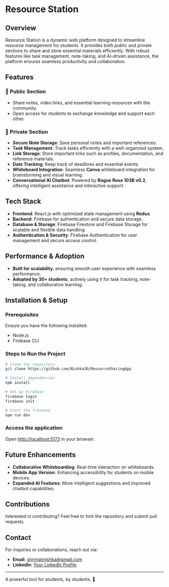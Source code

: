 # Resource Station

## Overview

Resource Station is a dynamic web platform designed to streamline resource management for students. It provides both public and private sections to share and store essential materials efficiently. With robust features like task management, note-taking, and AI-driven assistance, the platform ensures seamless productivity and collaboration.

## Features

### 🔹 Public Section

- Share notes, video links, and essential learning resources with the community.
- Open access for students to exchange knowledge and support each other.

### 🔹 Private Section

- **Secure Note Storage**: Save personal notes and important references.
- **Task Management**: Track tasks efficiently with a well-organized system.
- **Link Storage**: Store important links such as profiles, documentation, and reference materials.
- **Date Tracking**: Keep track of deadlines and essential events.
- **Whiteboard Integration**: Seamless **Canva** whiteboard integration for brainstorming and visual learning.
- **Conversational AI Chatbot**: Powered by **Rogue Rose 103B v0.2**, offering intelligent assistance and interactive support.

## Tech Stack

- **Frontend**: React.js with optimized state management using **Redux**.
- **Backend**: Firebase for authentication and secure data storage.
- **Database & Storage**: Firebase Firestore and Firebase Storage for scalable and flexible data handling.
- **Authentication & Security**: Firebase Authentication for user management and secure access control.

## Performance & Adoption

- **Built for scalability**, ensuring smooth user experience with seamless performance.
- **Adopted by 30+ students**, actively using it for task tracking, note-taking, and collaborative learning.

## Installation & Setup

### Prerequisites

Ensure you have the following installed:

- Node.js
- Firebase CLI

### Steps to Run the Project

```sh
# Clone the repository
git clone https://github.com/Nishka30/ResourceSharingApp

# Install dependencies
npm install

# Set up Firebase
firebase login
firebase init

# Start the frontend
npm run dev
```

### Access the application

Open [http://localhost:5173](http://localhost:5173) in your browser.

## Future Enhancements

- **Collaborative Whiteboarding**: Real-time interaction on whiteboards.
- **Mobile App Version**: Enhancing accessibility for students on mobile devices.
- **Expanded AI Features**: More intelligent suggestions and improved chatbot capabilities.

## Contributions

Interested in contributing? Feel free to fork the repository and submit pull requests.

## Contact

For inquiries or collaborations, reach out via:

- **Email**: [shrimalinishka@gmail.com](mailto:shrimalinishka@gmail.com)
- **LinkedIn**: [Your LinkedIn Profile](https://www.linkedin.com/in/nishka-codes/)

---

A powerful tool for students, by students. 🚀

